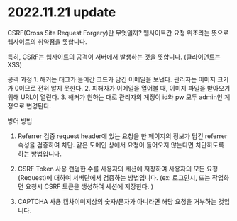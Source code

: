 # 2022.11.21 update

CSRF(Cross Site Request Forgery)란 무엇일까?
웹사이트간 요청 위조라는 뜻으로 웹사이트의 취약점을 뜻합니다.

특히, CSRF는 웹사이트의 공격이 서버에서 발생하는 것을 뜻합니다. (클라이언트는 XSS)

공격 과정
    1. 해커는 태그가 들어간 코드가 담긴 이메일을 보낸다. 관리자는 이미지 크기가 0이므로 전혀 알지 못한다.
    2. 피해자가 이메일을 열어볼 때, 이미지 파일을 받아오기 위해 URL이 열린다.
    3. 해커가 원하는 대로 관리자의 계정이 id와 pw 모두 admin인 계정으로 변경된다.

방어 방법
1. Referrer 검증
request header에 있는 요청을 한 페이지의 정보가 담긴 referrer 속성을 검증하여 차단.
같은 도메인 상에서 요청이 들어오지 않는다면 차단하도록 하는 방법입니다.

2. CSRF Token 사용
랜덤한 수를 사용자의 세션에 저장하여 사용자의 모든 요청(Request)에 대하여 서버단에서 검증하는 방법입니다.
(ex:  로그인시, 또는 작업화면 요청시 CSRF 토큰을 생성하여 세션에 저장한다. )

3. CAPTCHA 사용
캡차이미지상의 숫자/문자가 아니라면 해당 요청을 거부하는 것입니다.